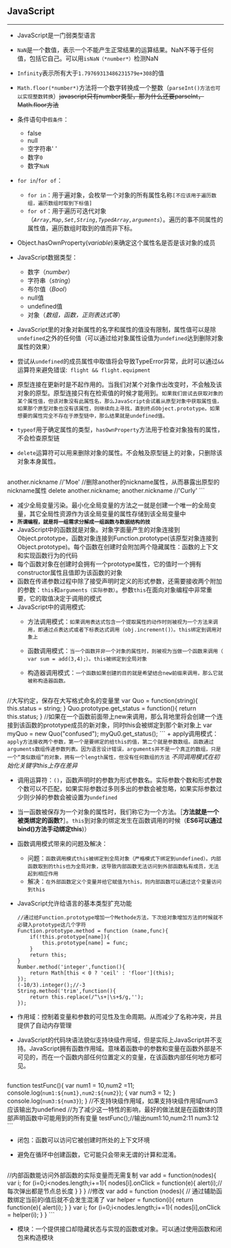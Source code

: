 ## JavaScript
---
+ JavaScript是一门弱类型语言
+ `NaN`是一个数值，表示一个不能产生正常结果的运算结果。NaN不等于任何值，包括它自己。可以用`isNaN（*number*）`检测NaN
+ `Infinity`表示所有大于`1.79769313486231579e+308`的值
+ `Math.floor(*number*)`方法将一个数字转换成一个整数（`parseInt()方法也可以实现整数转换`）~~javascript只有number类型，那为什么还要parseInt，Math.floor方法~~
+ 条件语句中`假条件`：
  	+ false
	+ null
	+ 空字符串' '
	+ 数字`0`
	+ 数字`NaN`
+ `for in`/`for of`：
	+ `for in`：用于遍对象，会枚举一个对象的所有属性名称`[不应该用于遍历数组，遍历数组时取到下标值]`
	+ `for of`：用于遍历可迭代对象（*`Array,Map,Set,String,TypedArray,arguments`*）。遍历的事不同属性的属性值，遍历数组时取到的值而非下标。
+ Object.hasOwnProperty(*variable*)来确定这个属性名是否是该对象的成员
+ JavaScript数据类型：
	+ 数字（*number*）
	+ 字符串（*string*）
	+ 布尔值（*Bool*）
	+ null值
	+ undefined值
	+ 对象（*数组，函数，正则表达式等*）
+ JavaScript里的对象对新属性的名字和属性的值没有限制，属性值可以是除`undefined`之外的任何值（可以通过给对象属性设值为`undefined`达到删除对象属性的效果）
+ 尝试从`undefined`的成员属性中取值将会导致TypeError异常，此时可以通过`&&`运算符来避免错误:` flight && flight.equipment`
+ 原型连接在更新时是不起作用的。当我们对某个对象作出改变时，不会触及该对象的原型。原型连接只有在检索值的时候才能用到。`如果我们尝试去获取对象的某个属性值，但该对象没有此属性名，那么JavaScript会试着从原型对象中获取属性值，如果那个原型对象也没有该属性，则继续向上寻找，直到终点Object.prototype。如果想要的属性完全不存在于原型链中，那么结果就是undefined值。`
+ `typeof`用于确定属性的类型，`hasOwnProperty`方法用于检查对象独有的属性，不会检查原型链
+ `delete`运算符可以用来删除对象的属性。不会触及原型链上的对象，只删除该对象本身属性。

	```
another.nickname //'Moe'
//删除another的nickname属性，从而暴露出原型的nickname属性
delete another.nickname;
another.nickname //'Curly'
	```
+ 减少全局变量污染。最小化全局变量的方法之一就是创建一个唯一的全局变量，其它全局性资源作为该全局变量的属性存储到该全局变量中
+ **`所谓编程，就是将一组需求分解成一组函数与数据结构的技`**
+ JavaScript中的函数就是对象。对象字面量产生的对象连接到Object.prototype，函数对象连接到Function.prototype(该原型对象连接到Object.prototype)。每个函数在创建时会附加两个隐藏属性：函数的上下文和实现函数行为的代码
+ 每个函数对象在创建时会拥有一个prototype属性，它的值时一个拥有constructor属性且值即为该函数的对象
+ 函数在传递参数过程中除了接受声明时定义的形式参数，还需要接收两个附加的参数：`this`和`arguments（实际参数）`。参数`this`在面向对象编程中非常重要，它的取值决定于调用的模式
+ JavaScript中的调用模式:
	+ 方法调用模式：`如果调用表达式包含一个提取属性的动作时则被视为一个方法来调用，即通过点表达式或者下标表达式调用（obj.increment()）。this绑定到调用对象上`
	+ 函数调用模式：`当一个函数并非一个对象的属性时，则被视为当做一个函数来调用（ var sum = add(3,4);）。this被绑定到全局对象`
	+ 构造器调用模式：`一个函数如果创建的目的就是希望结合new前缀来调用，那么它就被称构造器函数。`
	
		```
//大写约定，保存在大写格式命名的变量里
var Quo = function(string){
	this.status = string;
}
Quo.prototype.get_status = function(){
	return this.status;
}
//如果在一个函数前面带上new来调用，那么背地里将会创建一个连接到该函数的prototype成员的新对象，同时this会被绑定到那个新对象上
var myQuo = new Quo("confused");
myQu0.get_status();
		```
	+ apply调用模式：`apply方法接收两个参数，第一个是要绑定的给this的值，第二个就是参数数组。函数通过arguments数组传递参数列表。因为语言设计错误，arguments并不是一个真正的数组，只是一个“类似数组”的对象，拥有一个length属性，但没有任何数组的方法`
	*不同调用模式在初始化关键字this上存在差异*
+ 调用运算符：`()`，函数声明时的参数为形式参数名。实际参数个数和形式参数个数可以不匹配，如果实际参数过多则多出的参数会被忽略，如果实际参数过少则少掉的参数会被设置为`undefined`
+ 当一函数被保存为一个对象的属性时，我们称它为一个方法。［**方法就是一个被类绑定的函数?**］。`this`到对象的绑定发生在函数调用的时候（**ES6可以通过bind()方法手动绑定this**)）
+ 函数调用模式带来的问题及解决：
	+ 问题：`函数调用模式this被绑定到全局对象（严格模式下绑定到undefined）。内部函数取到的this也为全局对象，这导致内部函数无法访问到外部函数私有成员，无法起到相应作用`
	+ 解决：`在外部函数定义个变量并给它赋值为this，则内部函数可以通过这个变量访问到this`
+ JavaScript允许给语言的基本类型扩充功能
	
	```
	//通过给Function.prototype增加一个Methode方法，下次给对象增加方法的时候就不必键入prototype这几个字符
	Function.prototype.method = function (name,func){
		if(!this.prototype[name]){
			this.prototype[name] = func;
		}
		return this;
	}
	Number.method('integer',function(){
		return Math[this < 0 ? 'ceil' : 'floor'](this);
	});
	(-10/3).integer();//-3
	String.method('trim',function(){
		return this.replace(/^\s+|\s+$/g,'');
	});
	```
+ 作用域：控制着变量和参数的可见性及生命周期。从而减少了名称冲突，并且提供了自动内存管理
+ JavaScript的代码块语法貌似支持块级作用域，但是实际上JavaScript并不支持。JavaScript拥有函数作用域。意味着函数中的参数和变量在函数外部是不可见的，而在一个函数内部任何位置定义的变量，在该函数内部任何地方都可见。

	```
function testFunc(){
	var num1 = 10,num2 =11;
	console.log(`num1:${num1},num2:${num2}`);
	{
		var num3 = 12;
	} 
	console.log(`num3:${num3}`);
}
//不支持块级作用域，如果支持块级作用域num3应该输出为undefined
//为了减少这一特性的影响，最好的做法就是在函数体的顶部声明函数中可能用到的所有变量
testFunc();//输出num1:10,num2:11 num3:12
	```
+ 闭包：函数可以访问它被创建时所处的上下文环境
+ 避免在循环中创建函数，它可能只会带来无谓的计算和混淆。

	```
//内部函数能访问外部函数的实际变量而无需复制
var add = function(nodes){
	var i;
	for (i=0;i<nodes.length;i+=1){
		nodes[i].onClick = function(e){
			alert(i);//每次弹出都是节点总长度
		}
	}
}
//修改
var add = function (nodes){
	//	通过辅助函数绑定当前的i值后就不会发生混淆了
	var helper = function(i){
		return function(e){
			alert(i);
		}
	}
	var i;
	for (i=0;i<nodes.length;i+=1){
		nodes[i],onClick = helper(i);
	}
}
	```
+ 模块：一个提供接口却隐藏状态与实现的函数或对象。可以通过使用函数和闭包来构造模块